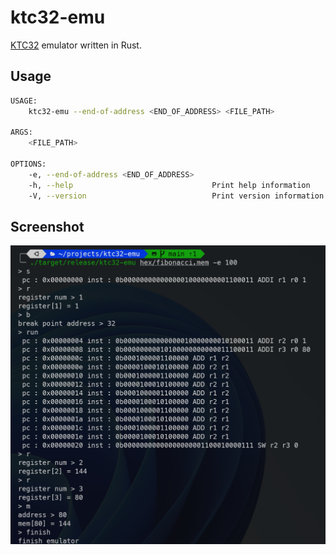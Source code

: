 # ktc32-emu

[KTC32](https://github.com/kinpoko/ktc32) emulator written in Rust.

## Usage

```bash
USAGE:
    ktc32-emu --end-of-address <END_OF_ADDRESS> <FILE_PATH>

ARGS:
    <FILE_PATH>

OPTIONS:
    -e, --end-of-address <END_OF_ADDRESS>
    -h, --help                               Print help information
    -V, --version                            Print version information
```

## Screenshot

![screenshot](docs/screenshot.png)
